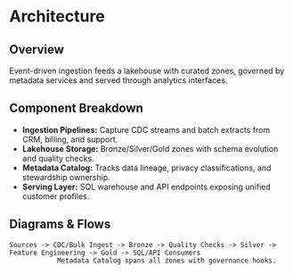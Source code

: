 # Architecture

## Overview
Event-driven ingestion feeds a lakehouse with curated zones, governed by metadata services and served through analytics interfaces.

## Component Breakdown
- **Ingestion Pipelines:** Capture CDC streams and batch extracts from CRM, billing, and support.
- **Lakehouse Storage:** Bronze/Silver/Gold zones with schema evolution and quality checks.
- **Metadata Catalog:** Tracks data lineage, privacy classifications, and stewardship ownership.
- **Serving Layer:** SQL warehouse and API endpoints exposing unified customer profiles.

## Diagrams & Flows
```text
Sources -> CDC/Bulk Ingest -> Bronze -> Quality Checks -> Silver -> Feature Engineering -> Gold -> SQL/API Consumers
            Metadata Catalog spans all zones with governance hooks.
```
